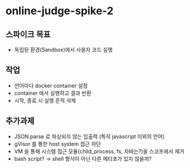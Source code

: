 # online-judge-spike-2
## 스파이크 목표
- 독립된 환경(Sandbox)에서 사용자 코드 실행

## 작업
- 언어마다 docker container 설정
- container 에서 실행하고 결과 반환
- 시작, 종료 시 실행 흔적 삭제

## 추가과제
- JSON.parse 로 파싱되지 않는 입출력 (특히 javascript 이외의 언어)
- gVisor 를 통한 host system 접근 차단
- VM 을 통해 시스템 접근 모듈(child_process, fs, 자바는?)을 스코프에서 제거
- bash script? -> shell 형식이 아닌 다른 메타포가 있지 않을까?
